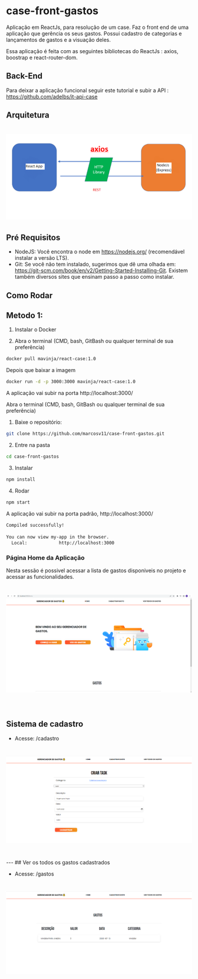 # case-front-gastos

Aplicação em ReactJs, para resolução de um case. Faz o front end de uma aplicação que gerência os seus gastos. Possui cadastro de categorias e lançamentos de gastos e a visuação deles.

Essa aplicação é feita com as seguintes bibliotecas do ReactJs : axios, boostrap e react-router-dom.

## Back-End

Para deixar a aplicação funcional seguir este tutorial e subir a API : https://github.com/adelbs/it-api-case


## Arquitetura

<h1 align="center">
    <img alt="arc" title="arc" src="https://github.com/marcosv11/case-front-gastos/blob/main/img/arquitetura.png?raw=true" />
</h1>


## Pré Requisitos 

* NodeJS: Você encontra o node em https://nodejs.org/ (recomendável instalar a versão LTS).
* Git: Se você não tem instalado, sugerimos que dê uma olhada em: https://git-scm.com/book/en/v2/Getting-Started-Installing-Git. Existem também diversos sites que ensinam passo a passo como instalar.

## Como Rodar

## Metodo 1:

1) Instalar o Docker

3) Abra o terminal (CMD, bash, GitBash ou qualquer terminal de sua preferência)

```bash
docker pull mavinja/react-case:1.0
```
Depois que baixar a imagem

```bash
docker run -d -p 3000:3000 mavinja/react-case:1.0
```

A aplicação vai subir na porta http://localhost:3000/


Abra o terminal (CMD, bash, GitBash ou qualquer terminal de sua preferência)

1) Baixe o repositório:

```bash
git clone https://github.com/marcosv11/case-front-gastos.git
```

2) Entre na pasta

```bash
cd case-front-gastos
```

3) Instalar

```bash
npm install
```

4) Rodar

```bash
npm start
```

A aplicação vai subir na porta padrão, http://localhost:3000/

```
Compiled successfully!

You can now view my-app in the browser.
  Local:            http://localhost:3000             
```

### Página Home da Aplicação

<p>Nesta sessão é possivel acessar a lista de gastos disponiveis no projeto e acessar as funcionalidades.</p>
<h1 align="center">
    <img alt="home" title="home" src="https://github.com/marcosv11/case-front-gastos/blob/main/img/img.png?raw=true" />
</h1>

<br>

## Sistema de cadastro

- Acesse: /cadastro

<h1 align="center">
    <img alt="cadastro" title="cadastro" src="https://github.com/marcosv11/case-front-gastos/blob/main/img/cadastro.png?raw=true" />
</h1>

<br>
---
## Ver os todos os gastos cadastrados

- Acesse: /gastos

<h1 align="center">
    <img alt="gastos" title="gastos" src="https://github.com/marcosv11/case-front-gastos/blob/main/img/verTodos.png?raw=true" />
</h1>

